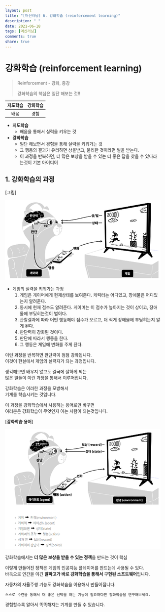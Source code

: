 ```yaml
---
layout: post
title: "[머신러닝] 6. 강화학습 (reinforcement learning)"
description: " "
date: 2021-06-18
tags: [머신러닝]
comments: true
share: true
---
```


# 강화학습 (reinforcement learning)

> Reinforcement - 강화, 증강
>
> 강화학습의 핵심은 일단 해보는 것!!



| 지도학습 | 강화학습 |
| :------: | :------: |
|   배움   |   경험   |



- **지도학습**
  - 배움을 통해서 실력을 키우는 것
- **강화학습**
  - 일단 해보면서 경험을 통해 실력을 키워가는 것
  - 그 행동의 결과가 유리하면 상을받고, 불리한 것이라면 벌을 받는다.
  - 이 과정을 반복하면, 더 많은 보상을 받을 수 있는 더 좋은 답을 찾을 수 있다라는것이 기본 아이디어





## 1. 강화학습의 과정

[그림]

![image-20200825012154745](images/image-20200825012154745.png)

- 게임의 실력을 키워가는 과정
  1. 게임은 게이머에게 현재상태를 보여준다. 케릭터는 어디있고, 장애물은 어디있는지 알려준다.
  2. 동시에 현재 점수도 알려준다. 게이머는 이 점수가 높아지는 것이 상이고, 장애물에 부딪히는것이 벌이다.
  3. 관찰결과에 따라 어떤 행동해야 점수가 오르고, 더 적게 장애물에 부딪히는지 알게 된다.
  4. 판단력이 강화된 것이다.
  5. 판단에 따라서 행동을 한다.
  6. 그 행동은 게임에 변화를 주게 된다.



이런 과정을 반복하면 판단력이 점점 강화됩니다.<br>
이것이 현실에서 게임의 실력자가 되는 과정입니다.

생각해보면 배우지 않고도 결국에 잘하게 되는<br>
많은 일들이 이런 과정을 통해서 이루어집니다.

강화학습은 이러한 과정을 모방해서<br>
기계를 학습시키는 것입니다.

이 과정을 강화학습에서 사용하는 용어로만 바꾸면<br>
여러분은 강화학습이 무엇인지 아는 사람이 되는것입니다.



[**강화학습 용어**]

![image-20200825012446492](images/image-20200825012446492.png)



강화학습에서는 **더 많은 보상을 받을 수 있는 정책**을 만드는 것이 핵심



이렇게 만들어진 정책은 게임의 인공지능 플레이어를 만드는데 사용될 수 있다.<br>
바둑으로 인간을 이긴 **알파고가 바로 강화학습을 통해서 구현된 소프트웨어**입니다.

자동차의 자율주행 기능도 강화학습을 이용해서 만들어집니다.

```
스스로 수련을 통해서 더 좋은 선택을 하는 기능이 필요하다면 강화학습을 연구해보세요.
```

경험할수록 알아서 똑똑해지는 기계를 만들 수 있습니다.